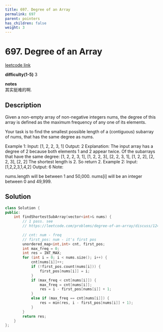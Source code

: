 ```yaml
---
title: 697. Degree of an Array
permalink: 697
parent: pointers
has_children: false
weight: 3
---
```

# 697. Degree of an Array
[leetcode link](https://leetcode.com/problems/degree-of-an-array/)

**difficulty(1-5)** 
3

**notes**   
其实挺难的啊.

## Description

Given a non-empty array of non-negative integers nums, the degree of this array is defined as the maximum frequency of any one of its elements.

Your task is to find the smallest possible length of a (contiguous) subarray of nums, that has the same degree as nums.

Example 1:
Input: [1, 2, 2, 3, 1]
Output: 2
Explanation: 
The input array has a degree of 2 because both elements 1 and 2 appear twice.
Of the subarrays that have the same degree:
[1, 2, 2, 3, 1], [1, 2, 2, 3], [2, 2, 3, 1], [1, 2, 2], [2, 2, 3], [2, 2]
The shortest length is 2. So return 2.
Example 2:
Input: [1,2,2,3,1,4,2]
Output: 6
Note:

nums.length will be between 1 and 50,000.
nums[i] will be an integer between 0 and 49,999.


## Solution

```c++
class Solution {
public:
    int findShortestSubArray(vector<int>& nums) {
        // 1 pass. see 
        // https://leetcode.com/problems/degree-of-an-array/discuss/124317/JavaC%2B%2BPython-One-Pass-Solution
        
        // cnt: num - freq
        // first_pos: num - it's first pos
        unordered_map<int,int> cnt, first_pos; 
        int max_freq = 0;
        int res = INT_MAX;
        for (int i = 0; i < nums.size(); i++) {
            cnt[nums[i]]++;
            if (!first_pos.count(nums[i])) {
                first_pos[nums[i]] = i;
            }
            if (max_freq < cnt[nums[i]]) {
                max_freq = cnt[nums[i]];
                res = i - first_pos[nums[i]] + 1;
            }
            else if (max_freq == cnt[nums[i]]) {
                res = min(res, i - first_pos[nums[i]] + 1);
            }
        }
        return res;
    }
};
```


